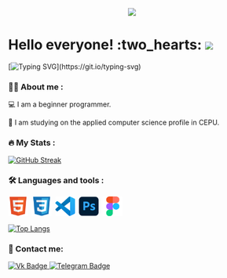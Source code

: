 <div id="header" align="center">
<img src="https://camo.githubusercontent.com/9cb92ab3e52ac66d4c34192125aa4449b993b898a6778c560db7dbc451e3bb17/68747470733a2f2f63646e34352e706963736172742e636f6d2f3137363931343234363030313230312e676966"; width="600"/>
</div>

<h1>
Hello everyone!
  :two_hearts:
<img src="https://i.giphy.com/media/v1.Y2lkPTc5MGI3NjExOGp4azY0N2Y1czB1NmtwZ2hvdjVmaGs5a3I3c3dwb3h0dG9sM2F5byZlcD12MV9pbnRlcm5hbF9naWZfYnlfaWQmY3Q9Zw/LHZyixOnHwDDy/giphy.gif"; width="30px"/>
</h1>

[![Typing SVG](https://readme-typing-svg.demolab.com?font=Nerko+One&size=49&pause=1000&color=F78989&background=FFFFFF00&width=435&lines=Welcome+to+my+page+!)](https://git.io/typing-svg)
### :woman_technologist: About me :

:computer: I am a beginner programmer. 


:briefcase: I am studying on the applied computer science profile in CEPU.

### :fire: My Stats :
<a href="https://git.io/streak-stats"><img src="https://streak-stats.demolab.com?user=Myawka&theme=jolly" alt="GitHub Streak" /></a>

### :hammer_and_wrench: Languages and tools :
<div>
<img src= "https://raw.githubusercontent.com/devicons/devicon/ca28c779441053191ff11710fe24a9e6c23690d6/icons/html5/html5-original.svg"; title="html" alt ="html" width="40" height="40"/>&nbsp;
<img src= "https://raw.githubusercontent.com/devicons/devicon/ca28c779441053191ff11710fe24a9e6c23690d6/icons/css3/css3-original.svg"; title="css" alt ="css" width="40" height="40"/>&nbsp;
<img src="https://raw.githubusercontent.com/devicons/devicon/ca28c779441053191ff11710fe24a9e6c23690d6/icons/vscode/vscode-original.svg"; title="vscode" alt="vscode" width="40" height="40"/>&nbsp;
<img src="https://raw.githubusercontent.com/devicons/devicon/ca28c779441053191ff11710fe24a9e6c23690d6/icons/photoshop/photoshop-original.svg"; title="photoshop" alt="photoshop" width="40" 
height="40"/>&nbsp;
<img src="https://raw.githubusercontent.com/devicons/devicon/ca28c779441053191ff11710fe24a9e6c23690d6/icons/figma/figma-original.svg"; title="figma" alt="figma" width="40" height="40"/>&nbsp;
</div>

[![Top Langs](https://github-readme-stats.vercel.app/api/top-langs/?username=Myawka)](https://github.com/anuraghazra/github-readme-stats)

### :love_letter: Contact me:
<div id="badges">
<a href="https://vk.com/andwho.isit">
<img src="https://img.shields.io/badge/Vk-blue?style=for-the-badge&logo=vk&logoColor=white"; alt="Vk Badge"/>
</a>
<a href="https://t.me/ssscolo">
<img src="https://img.shields.io/badge/Telegram-black?style=for-the-badge&logo=telegram&logoColor=white"; alt="Telegram Badge"/>
</a>
</div>
